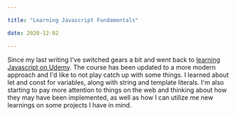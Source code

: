```yaml
---

title: "Learning Javascript Fundamentals"

date: 2020-12-02

---
```


Since my last writing I've switched gears a bit and went back to [learning Javascript on Udemy]([https://www.udemy.com/share/101WfeAEYedFZW/). The course has been updated to a more modern approach and I'd like to not play catch up with some things. I learned about let and const for variables, along with string and template literals. I'm also starting to pay more attention to things on the web and thinking about how they may have been implemented, as well as how I can utilize me new learnings on some projects I have in mind.
